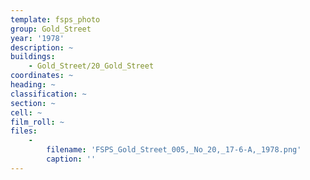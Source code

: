 ```yaml
---
template: fsps_photo
group: Gold_Street
year: '1978'
description: ~
buildings:
    - Gold_Street/20_Gold_Street
coordinates: ~
heading: ~
classification: ~
section: ~
cell: ~
film_roll: ~
files:
    -
        filename: 'FSPS_Gold_Street_005,_No_20,_17-6-A,_1978.png'
        caption: ''
---
```

